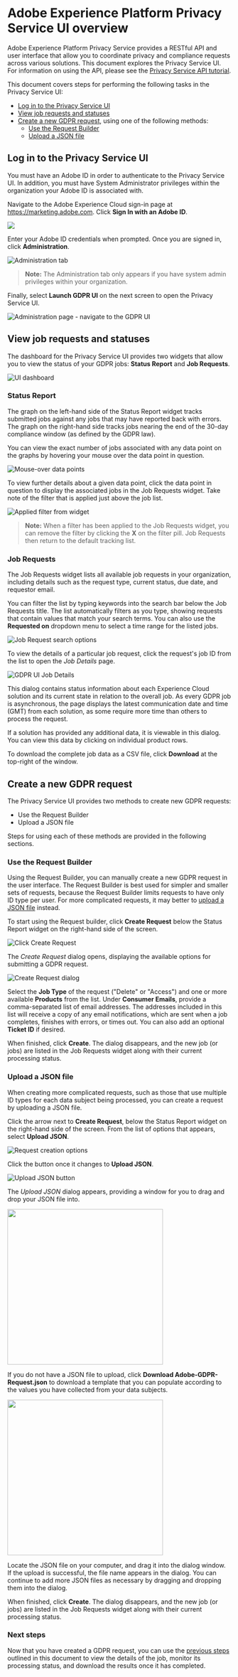 # Adobe Experience Platform Privacy Service UI overview

Adobe Experience Platform Privacy Service provides a RESTful API and user interface that allow you to coordinate privacy and compliance requests across various solutions. This document explores the Privacy Service UI. For information on using the API, please see the [Privacy Service API tutorial](privacy_service_api_tutorial.md). 

This document covers steps for performing the following tasks in the Privacy Service UI:

* [Log in to the Privacy Service UI](#log-in-to-the-privacy-service-ui) 
* [View job requests and statuses](#view-job-counts-and-statuses)
* [Create a new GDPR request](#create-a-new-gdpr-request), using one of the following methods:
    * [Use the Request Builder](#use-the-request-builder)
    * [Upload a JSON file](#upload-a-json-file)


## Log in to the Privacy Service UI

You must have an Adobe ID in order to authenticate to the Privacy Service UI. In addition, you must have System Administrator privileges within the organization your Adobe ID is associated with.

Navigate to the Adobe Experience Cloud sign-in page at https://marketing.adobe.com. Click **Sign In with an Adobe ID**.

![](images/gdpr-ui-login.png)

Enter your Adobe ID credentials when prompted. Once you are signed in, click **Administration**.

![Administration tab](images/gdpr-ui-administration-tab.png)

> **Note:** The Administration tab only appears if you have system admin privileges within your organization.

Finally, select **Launch GDPR UI** on the next screen to open the Privacy Service UI.

![Administration page - navigate to the GDPR UI](images/gdpr-ui-admin-page.png)

## View job requests and statuses

The dashboard for the Privacy Service UI provides two widgets that allow you to view the status of your GDPR jobs: **Status Report** and **Job Requests**.

![UI dashboard](images/gdpr-ui-new-dashboard.png)

### Status Report

The graph on the left-hand side of the Status Report widget tracks submitted jobs against any jobs that may have reported back with errors. The graph on the right-hand side tracks jobs nearing the end of the 30-day compliance window (as defined by the GDPR law).

You can view the exact number of jobs associated with any data point on the graphs by hovering your mouse over the data point in question.

![Mouse-over data points](images/gdpr-ui-mouse-over.png)

To view further details about a given data point, click the data point in question to display the associated jobs in the Job Requests widget. Take note of the filter that is applied just above the job list.

![Applied filter from widget](images/gdpr-ui-mouse-over-apply-filter.png)

> **Note:** When a filter has been applied to the Job Requests widget, you can remove the filter by clicking the **X** on the filter pill. Job Requests then return to the default tracking list.

### Job Requests

The Job Requests widget lists all available job requests in your organization, including details such as the request type, current status, due date, and requestor email.

You can filter the list by typing keywords into the search bar below the Job Requests title. The list automatically filters as you type, showing requests that contain values that match your search terms. You can also use the **Requested on** dropdown menu to select a time range for the listed jobs.

![Job Request search options](images/gdpr-ui-job-search.png)

To view the details of a particular job request, click the request's job ID from the list to open the *Job Details* page.

![GDPR UI Job Details](images/gdpr-ui-job-details.png)

This dialog contains status information about each Experience Cloud solution and its current state in relation to the overall job. As every GDPR job is asynchronous, the page displays the latest communication date and time (GMT) from each solution, as some require more time than others to process the request.

If a solution has provided any additional data, it is viewable in this dialog. You can view this data by clicking on individual product rows.

To download the complete job data as a CSV file, click **Download** at the top-right of the window.


## Create a new GDPR request

The Privacy Service UI provides two methods to create new GDPR requests:

* Use the Request Builder
* Upload a JSON file

Steps for using each of these methods are provided in the following sections.

### Use the Request Builder

Using the Request Builder, you can manually create a new GDPR request in the user interface. The Request Builder is best used for simpler and smaller sets of requests, because the Request Builder limits requests to have only ID type per user. For more complicated requests, it may better to [upload a JSON file](#upload-a-json-file) instead.

To start using the Request builder, click **Create Request** below the Status Report widget on the right-hand side of the screen.

![Click Create Request](images/gdpr-ui-create-request-button.png)

The *Create Request* dialog opens, displaying the available options for submitting a GDPR request.

![Create Request dialog](images/gdpr-ui-request-builder.png)

Select the **Job Type** of the request ("Delete" or "Access") and one or more available **Products** from the list. Under **Consumer Emails**, provide a comma-separated list of email addresses. The addresses included in this list will receive a copy of any email notifications, which are sent when a job completes, finishes with errors, or times out. You can also add an optional **Ticket ID** if desired.

When finished, click **Create**. The dialog disappears, and the new job (or jobs) are listed in the Job Requests widget along with their current processing status.

### Upload a JSON file

When creating more complicated requests, such as those that use multiple ID types for each data subject being processed, you can create a request by uploading a JSON file.

Click the arrow next to **Create Request**, below the Status Report widget on the right-hand side of the screen. From the list of options that appears, select **Upload JSON**.

![Request creation options](images/gdpr-ui-create-options.png)

Click the button once it changes to **Upload JSON**.

![Upload JSON button](images/gdpr-ui-upload-json-button.png)

The *Upload JSON* dialog appears, providing a window for you to drag and drop your JSON file into.

<img src="images/gdpr-ui-upload-json-dialog.png" width="350"/><br/>

If you do not have a JSON file to upload, click **Download Adobe-GDPR-Request.json** to download a template that you can populate according to the values you have collected from your data subjects.


<img src="images/download-json-template.png" width="350"/><br/>


Locate the JSON file on your computer, and drag it into the dialog window. If the upload is successful, the file name appears in the dialog. You can continue to add more JSON files as necessary by dragging and dropping them into the dialog.

When finished, click **Create**. The dialog disappears, and the new job (or jobs) are listed in the Job Requests widget along with their current processing status.

### Next steps

Now that you have created a GDPR request, you can use the [previous steps](#view-job-requests-and-statuses) outlined in this document to view the details of the job, monitor its processing status, and download the results once it has completed.